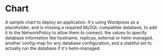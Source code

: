 # Chart
A sample chart to deploy an application. It's using Wordpress as a
placeholder, and is missing a required MySQL compatible database, to
add it to the NetworkPolicy to allow them to connect, the values
to specify database information like hostname, replicas, external or
helm-managed, another config-map for any database configuration, and a
stateful set to actually run the database if it's helm-managed.
